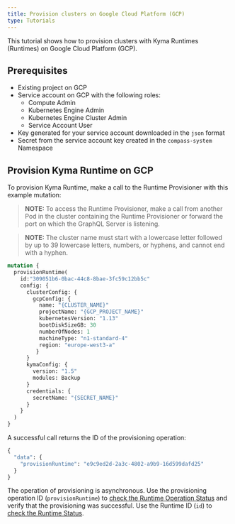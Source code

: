```yaml
---
title: Provision clusters on Google Cloud Platform (GCP)
type: Tutorials
---
```


This tutorial shows how to provision clusters with Kyma Runtimes (Runtimes) on Google Cloud Platform (GCP).

## Prerequisites

- Existing project on GCP
- Service account on GCP with the following roles:
    * Compute Admin
    * Kubernetes Engine Admin
    * Kubernetes Engine Cluster Admin
    * Service Account User
- Key generated for your service account downloaded in the `json` format
- Secret from the service account key created in the `compass-system` Namespace

## Provision Kyma Runtime on GCP

To provision Kyma Runtime, make a call to the Runtime Provisioner with this example mutation:

> **NOTE:** To access the Runtime Provisioner, make a call from another Pod in the cluster containing the Runtime Provisioner or forward the port on which the GraphQL Server is listening.

> **NOTE:** The cluster name must start with a lowercase letter followed by up to 39 lowercase letters, numbers, or hyphens, and cannot end with a hyphen.

```graphql
mutation { 
  provisionRuntime(
    id:"309051b6-0bac-44c8-8bae-3fc59c12bb5c" 
    config: {
      clusterConfig: {
        gcpConfig: {
          name: "{CLUSTER_NAME}"
          projectName: "{GCP_PROJECT_NAME}"
          kubernetesVersion: "1.13"
          bootDiskSizeGB: 30
          numberOfNodes: 1
          machineType: "n1-standard-4"
          region: "europe-west3-a"
         }
      }
      kymaConfig: {
        version: "1.5"
        modules: Backup
      }
      credentials: {
        secretName: "{SECRET_NAME}"
      }
    }
  )
}
```

A successful call returns the ID of the provisioning operation:

```graphql
{
  "data": {
    "provisionRuntime": "e9c9ed2d-2a3c-4802-a9b9-16d599dafd25"
  }
}
```

The operation of provisioning is asynchronous. Use the provisioning operation ID (`provisionRuntime`) to [check the Runtime Operation Status](08-03-runtime-operation-status.md) and verify that the provisioning was successful. Use the Runtime ID (`id`) to [check the Runtime Status](08-04-runtime-status.md). 